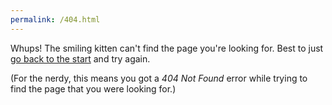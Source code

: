 ```yaml
---
permalink: /404.html
---
```

Whups! The smiling kitten can't find the page you're looking for. Best to just [go back to the start](doucette.org) and try again.  

(For the nerdy, this means you got a _404 Not Found_ error while trying to find the page that you were looking for.)
